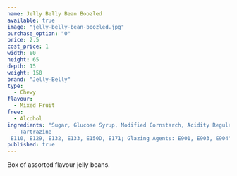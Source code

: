 ```yaml
---
name: Jelly Belly Bean Boozled
available: true
image: "jelly-belly-bean-boozled.jpg"
purchase_option: "0"
price: 2.5
cost_price: 1
width: 80
height: 65
depth: 15
weight: 150
brand: "Jelly-Belly"
type: 
  - Chewy
flavour: 
  - Mixed Fruit
free: 
  - Alcohol
ingredients: "Sugar, Glucose Syrup, Modified Cornstarch, Acidity Regulators: E297, E325, E330, E331; Apple Juice Concentrate, Strawberry Puree, Blueberry Puree, Grape Juice Concentrate, Lemon Puree, Cherry Juice Concentrate, Raspberry Puree, Peach Puree Concentrate, Orange Puree, Natural and Artificial Flavourings, Colours: E100, E102 
  - Tartrazine
 E110, E129, E132, E133, E150D, E171; Glazing Agents: E901, E903, E904"
published: true
---
```

Box of assorted flavour jelly beans.